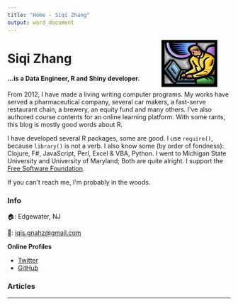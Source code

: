```yaml
---
title: "Home - Siqi Zhang"
output: word_document
---
```


<img src = "img/my_website.png" style = "max-width: 60%; float:middle; clip: rect(0px,60px,200px,0px); display:none" alt = "My Website!!!!" />


[<img src="https://github.com/goodroot/hugo-classic/raw/master/images/partywizard.gif" style="max-width:15%;min-width:40px;float:right;display:none;" alt="Github repo" />](Merlin)
 
<img src = "img/th.jpg" style="max-width:25%;min-width:60px;float:right; padding-left: 10px; padding-right: 30px; padding_bottom: 10px;"/>

# Siqi Zhang

#### ...is a Data Engineer, R and Shiny developer.

From 2012, I have made a living writing computer programs. My works have served a pharmaceutical company, several car makers, a fast-serve restaurant chain, a brewery, an equity fund and many others. I've also authored course contents for an online learning platform. With some rants, this blog is mostly good words about R. 

I have developed several R packages, some are good. I use `require()`, because `library()` is not a verb. I also know some (by order of fondness): Clojure, F#, JavaScript, Perl, Excel & VBA, Python. I went to Michigan State University and University of Maryland; Both are quite alright. I support the [Free Software Foundation](http://www.fsf.org).

If you can't reach me, I'm probably in the woods. 
    
### Info
:house:: Edgewater, NJ

:email:: iqis.gnahz@gmail.com


**Online Profiles**

- [Twitter](http://twitter.com/iqis_gnahz)
- [GitHub](http://github.com/iqis)

    
### Articles
<hr/>

